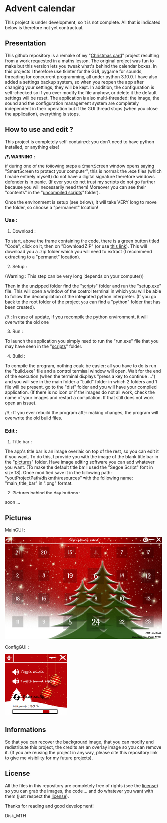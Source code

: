 # Advent calendar
This project is under development, so it is not complete. All that is indicated below is 
therefore not yet contractual.

## Presentation
This github repository is a remake of my "[Christmas card](https://github.com/Disk-MTH/Christmas-card)" project resulting from a work requested in a maths 
lesson. The original project was fun to make but this version lets you tweak what's behind the calendar boxes.  In this projects I therefore use tkinter for the GUI, pygame for sounds, threading for concurrent 
programming, all under python 3.10.0. I have also added a settings backup 
system, so when you reopen the app after changing your settings, they will be 
kept. In addition, the configuration is self-checked so if you ever modify the file 
anyhow, or delete it the default settings will be reset. The application is also 
multi-threaded: the image, the sound and the configuration management 
system are completely independent in their operation but if the GUI thread stops 
(when you close the application), everything is stops.

## How to use and edit ?

This project is completely self-contained: you don't need to have python installed, 
or anything else!

**__/!\ WARNING :__**

If during one of the following steps a SmartScreen window opens saying 
"SmartScreen to protect your computer", this is normal: the .exe files (which I made 
entirely myself) do not have a digital signature therefore windows defender is in panic. 
(If ever you do not trust my scripts do not go further because you will necessarily 
need them! Moreover you can see their "contents" in the "[uncompiled scripts](https://github.com/Disk-MTH/Advent-calendar/tree/master/scripts/uncompiled%20scripts)" folder).

Once the environment is setup (see below), it will take VERY long to move the folder, 
so choose a "permanent" location!

### Use :

1) Download :

To start, above the frame containing the code, there is a green button titled "Code", 
click on it, then on "Download ZIP" (or use [this link](https://github.com/Disk-MTH/Advent-calendar/archive/refs/heads/master.zip)). This will download you a .zip 
folder which you will need to extract (I recommend extracting to a "permanet" location). 

2) Setup :

(Warning : This step can be very long (depends on your computer))

Then in the unzipped folder find the "[scripts](https://github.com/Disk-MTH/Advent-calendar/tree/master/scripts)" folder and run the "setup.exe" 
file. This will open a window of the control terminal in which you will be able to 
follow the decompilation of the integrated python interpreter. (If you go back to 
the root folder of the project you can find a "python" folder that has been 
created).

/!\ : In case of update, if you recompile the python environment, it will overwrite the old 
one

3) Run :

To launch the application you simply need to run the "run.exe" file that you may have 
seen in the "[scripts](https://github.com/Disk-MTH/Advent-calendar/tree/master/scripts)" folder.

4) Build :

To compile the program, nothing could be easier: all you have to do is run the 
"build.exe" file and a control terminal window will open. Wait for the end of the 
execution (when the terminal displays "press a key to continue ...") and you will see in 
the main folder a "build" folder in which 2 folders and 1 file will be present. go to the 
"dist" folder and you will have your compiled application. (If there is no icon or if the 
images do not all work, check the name of your images and restart a compilation. If 
that still does not work open an issue).

/!\ : If you ever rebuild the program after making changes, the program will overwrite 
the old build files.

### Edit :

1) Title bar :

The app's title bar is an image overlaid on top of the rest, so you can edit it if 
you want. To do this, I provide you with the image of the blank title bar in the 
"[pictures](https://github.com/Disk-MTH/Advent-calendar/tree/master/pictures)" folder. Have image editing software you can add whatever you want. 
(To make the default title bar I used the "Segoe Script" font in size 18). Once 
modified save it in the following path: "youtProjectPath/diskmth/resources" 
with the following name: "main_title_bar" in ".png" format.

2) Pictures behind the day buttons :

soon ...

## Pictures
MainGUI :

![Screenshot 1](pictures/main_gui.png)

ConfigGUI :

![Screenshot 2](pictures/config_gui.png)

## Informations
So that you can recover the background image, that you can modify and 
redistribute this project, the credits are an overlay image so you can remove it. 
(If you are reusing the project in any way, please cite this repository link to give 
me visibility for my future projects).

## License
All the files in this repository are completely free of rights (see the [license](https://github.com/Disk-MTH/Advent-calendar/blob/master/license.txt)) so 
you can grab the images, the code ... and do whatever you want with them (just 
respect the [license](https://github.com/Disk-MTH/Advent-calendar/blob/master/license.txt)).

Thanks for reading and good development!

Disk_MTH
